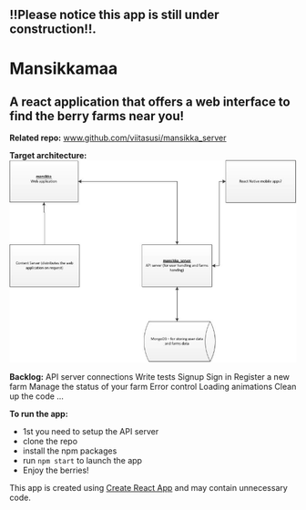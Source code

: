 ## !!Please notice this app is still under construction!!. 

# Mansikkamaa

## A react application that offers a web interface to find the berry farms near you!

**Related repo:** 
www.github.com/viitasusi/mansikka_server
 

**Target architecture:**
![arcihtecture](architecture.jpg)

**Backlog:**
API server connections
Write tests
Signup
Sign in
Register a new farm
Manage the status of your farm
Error control
Loading animations
Clean up the code
…

**To run the app:**
* 1st you need to setup the API server
* clone the repo
* install the npm packages
* run `npm start` to launch the app
* Enjoy the berries!

This app is created using [Create React App](https://github.com/facebookincubator/create-react-app) and may contain unnecessary code.
